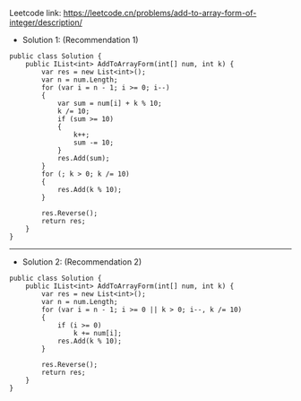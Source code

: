 Leetcode link: https://leetcode.cn/problems/add-to-array-form-of-integer/description/ 

- Solution 1: (Recommendation 1)
```
public class Solution {
    public IList<int> AddToArrayForm(int[] num, int k) {
        var res = new List<int>();
        var n = num.Length;
        for (var i = n - 1; i >= 0; i--)
        {
            var sum = num[i] + k % 10;
            k /= 10;
            if (sum >= 10)
            {
                k++;
                sum -= 10;
            }
            res.Add(sum);
        }
        for (; k > 0; k /= 10)
        {
            res.Add(k % 10);
        }

        res.Reverse();
        return res;
    }
}
```

---

- Solution 2: (Recommendation 2)
```
public class Solution {
    public IList<int> AddToArrayForm(int[] num, int k) {
        var res = new List<int>();
        var n = num.Length;
        for (var i = n - 1; i >= 0 || k > 0; i--, k /= 10)
        {
            if (i >= 0)
                k += num[i];
            res.Add(k % 10);
        }

        res.Reverse();
        return res;
    }
}
```
